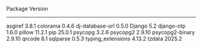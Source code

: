 Package           Version
----------------- -------
asgiref           3.8.1
colorama          0.4.6
dj-database-url   0.5.0
Django            5.2
django-otp        1.6.0
pillow            11.2.1
pip               25.0.1
psycopg           3.2.6
psycopg2          2.9.10
psycopg2-binary   2.9.10
qrcode            8.1
sqlparse          0.5.3
typing_extensions 4.13.2
tzdata            2025.2
